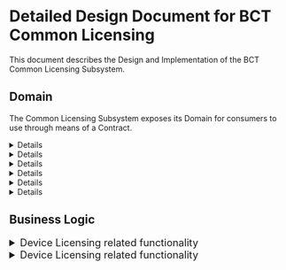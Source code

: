Detailed Design Document for BCT Common Licensing
=================================================

This document describes the Design and Implementation of the BCT Common
Licensing Subsystem.

## Domain

The Common Licensing Subsystem exposes its Domain for consumers to use through means of a Contract.

<details>
<|01-domain/01-entities/entities.md|>
</details>

<details>
<|01-domain/02-commands/commands.md|>
</details>

<details>
<|01-domain/03-events/events.md|>
</details>

<details>
<|01-domain/04-queries/queries.md|>
</details>

<details>
<|01-domain/05-responses/responses.md|>
</details>

<details>
<|01-domain/06-significant-classes/significant-classes.md|>
</details>

## Business Logic

<!---------------------------------------------------------------------------------
                Feature License Related Functionality
----------------------------------------------------------------------------------->

<details>
<summary style="font-size: 1.3em";>Device Licensing related functionality</summary>

<details id="class-overview">
<summary style="font-size: 1.1em">Class Overview</summary>

<details id="device-validators">
<|02-business-logic/01-device-licensing/01-class-overview/01-validators/validators.md|>
</details>

<details id="device-managers">
<|02-business-logic/01-device-licensing/01-class-overview/02-managers/managers.md|>
</details>

<details id="device-handlers">
<|02-business-logic/01-device-licensing/01-class-overview/03-handlers/handlers.md|>
</details>

</details><!--This closes class overview details-->

<details id="Business Logic Specifications">
<|02-business-logic/01-device-licensing/02-logic-specifications/logic-specifications.md|>
</details>

</details><!--This closes device licensing related functionality details-->

<!---------------------------------------------------------------------------------
                Token License Related Functionality
----------------------------------------------------------------------------------->

<details>
<summary style="font-size: 1.3em";>Device Licensing related functionality</summary>

<details id="class-overview">
<summary style="font-size: 1.1em">Class Overview</summary>

<details id="device-validators">
<|02-business-logic/02-token-licensing/01-class-overview/01-validators/validators.md|>
</details>

<details id="device-managers">
<|02-business-logic/02-token-licensing/01-class-overview/02-managers/managers.md|>
</details>

<details id="device-handlers">
<|02-business-logic/02-token-licensing/01-class-overview/03-handlers/handlers.md|>
</details>

</details><!--This closes class overview details-->

<details id="Business Logic Specifications">
<|02-business-logic/02-token-licensing/02-logic-specifications/logic-specifications.md|>
</details>

</details><!--This closes device licensing related functionality details-->